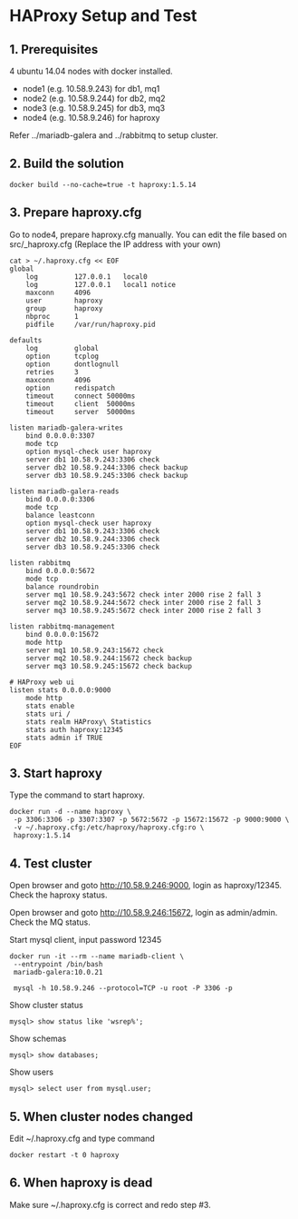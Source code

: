 # HAProxy Setup and Test #

## 1. Prerequisites ##
4 ubuntu 14.04 nodes with docker installed.

- node1 (e.g. 10.58.9.243) for db1, mq1
- node2 (e.g. 10.58.9.244) for db2, mq2
- node3 (e.g. 10.58.9.245) for db3, mq3
- node4 (e.g. 10.58.9.246) for haproxy

Refer ../mariadb-galera and ../rabbitmq to setup cluster.

## 2. Build the solution ##
    docker build --no-cache=true -t haproxy:1.5.14

## 3. Prepare haproxy.cfg ##
Go to node4, prepare haproxy.cfg manually. You can edit the file based on src/_haproxy.cfg (Replace the IP address with your own)

    cat > ~/.haproxy.cfg << EOF
    global
        log         127.0.0.1   local0
        log         127.0.0.1   local1 notice
        maxconn     4096
        user        haproxy
        group       haproxy
        nbproc      1
        pidfile     /var/run/haproxy.pid

    defaults
        log         global
        option      tcplog
        option      dontlognull
        retries     3
        maxconn     4096
        option      redispatch
        timeout     connect 50000ms
        timeout     client  50000ms
        timeout     server  50000ms

    listen mariadb-galera-writes
        bind 0.0.0.0:3307
        mode tcp
        option mysql-check user haproxy
        server db1 10.58.9.243:3306 check
        server db2 10.58.9.244:3306 check backup
        server db3 10.58.9.245:3306 check backup

    listen mariadb-galera-reads
        bind 0.0.0.0:3306
        mode tcp
        balance leastconn
        option mysql-check user haproxy
        server db1 10.58.9.243:3306 check
        server db2 10.58.9.244:3306 check
        server db3 10.58.9.245:3306 check

    listen rabbitmq
        bind 0.0.0.0:5672
        mode tcp
        balance roundrobin
        server mq1 10.58.9.243:5672 check inter 2000 rise 2 fall 3
        server mq2 10.58.9.244:5672 check inter 2000 rise 2 fall 3
        server mq3 10.58.9.245:5672 check inter 2000 rise 2 fall 3

    listen rabbitmq-management
        bind 0.0.0.0:15672
        mode http
        server mq1 10.58.9.243:15672 check
        server mq2 10.58.9.244:15672 check backup
        server mq3 10.58.9.245:15672 check backup

    # HAProxy web ui
    listen stats 0.0.0.0:9000
        mode http
        stats enable
        stats uri /
        stats realm HAProxy\ Statistics
        stats auth haproxy:12345
        stats admin if TRUE
    EOF

## 3. Start haproxy ##
Type the command to start haproxy.

    docker run -d --name haproxy \
     -p 3306:3306 -p 3307:3307 -p 5672:5672 -p 15672:15672 -p 9000:9000 \
     -v ~/.haproxy.cfg:/etc/haproxy/haproxy.cfg:ro \
     haproxy:1.5.14

## 4. Test cluster ##
Open browser and goto http://10.58.9.246:9000, login as haproxy/12345. Check the haproxy status.

Open browser and goto http://10.58.9.246:15672, login as admin/admin. Check the MQ status.

Start mysql client, input password 12345

    docker run -it --rm --name mariadb-client \
     --entrypoint /bin/bash
     mariadb-galera:10.0.21

     mysql -h 10.58.9.246 --protocol=TCP -u root -P 3306 -p

Show cluster status

    mysql> show status like 'wsrep%';

Show schemas

    mysql> show databases;

Show users

    mysql> select user from mysql.user;

## 5. When cluster nodes changed ##
Edit ~/.haproxy.cfg and type command

    docker restart -t 0 haproxy

## 6. When haproxy is dead ##
Make sure ~/.haproxy.cfg is correct and redo step #3.
